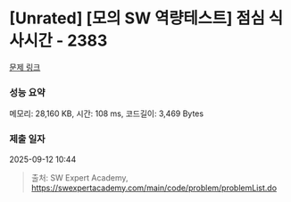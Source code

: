 # [Unrated] [모의 SW 역량테스트] 점심 식사시간 - 2383 

[문제 링크](https://swexpertacademy.com/main/code/problem/problemDetail.do?contestProbId=AV5-BEE6AK0DFAVl) 

### 성능 요약

메모리: 28,160 KB, 시간: 108 ms, 코드길이: 3,469 Bytes

### 제출 일자

2025-09-12 10:44



> 출처: SW Expert Academy, https://swexpertacademy.com/main/code/problem/problemList.do